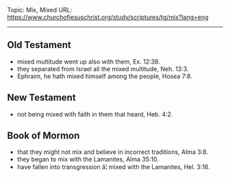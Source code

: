Topic: Mix, Mixed
URL: https://www.churchofjesuschrist.org/study/scriptures/tg/mix?lang=eng

---

## Old Testament

- mixed multitude went up also with them, Ex. 12:38.
- they separated from Israel all the mixed multitude, Neh. 13:3.
- Ephraim, he hath mixed himself among the people, Hosea 7:8.

## New Testament

- not being mixed with faith in them that heard, Heb. 4:2.

## Book of Mormon

- that they might not mix and believe in incorrect traditions, Alma 3:8.
- they began to mix with the Lamanites, Alma 35:10.
- have fallen into transgression â¦ mixed with the Lamanites, Hel. 3:16.

